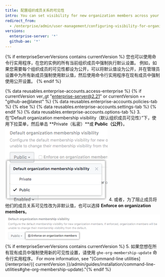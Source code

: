 ```yaml
---
title: 配置组织成员关系的可见性
intro: You can set visibility for new organization members across your enterprise to public or private. 您还可以阻止成员将其可见性改为非默认值。
redirect_from:
  - /enterprise/admin/user-management/configuring-visibility-for-organization-membership
versions:
  enterprise-server: '*'
  github-ae: '*'
---
```


{% if enterpriseServerVersions contains currentVersion %}
您也可以使用命令行实用程序，在您的实例的所有当前组织成员中强制执行默认设置。 例如，如果您需要每个组织成员的可见性都设为公开，可以将默认值设为公开，并在管理员设置中为所有新成员强制使用默认值，然后使用命令行实用程序在现有成员中强制使用公开设置。
{% endif %}

{% data reusables.enterprise-accounts.access-enterprise %}
{% if currentVersion ver_gt "enterprise-server@2.21" or currentVersion == "github-ae@latest" %}
{% data reusables.enterprise-accounts.policies-tab %}
{% else %}
{% data reusables.enterprise-accounts.settings-tab %}
{% endif %}
{% data reusables.enterprise-accounts.options-tab %}
3. 在“Default organization membership visibility（默认组织成员可见性）”下，使用下拉菜单，然后单击 **Private（私密）**或 **Public（公开）**。 ![包含用于将默认组织成员关系可见性配置为公开或私密的选项的下拉菜单](/assets/images/enterprise/site-admin-settings/default-organization-membership-visibility-drop-down-menu.png)
4. 或者，为了阻止成员将他们的成员关系可见性改为非默认值，也可以选择 **Enforce on organization members**。 ![Checkbox to enforce the default setting on all members](/assets/images/enterprise/site-admin-settings/enforce-default-org-membership-visibility-setting.png){% if enterpriseServerVersions contains currentVersion %}
5. 如果您想在所有现有成员中强制使用新的可见性设置，请使用 `ghe-org-membership-update` 命令行实用程序。 For more information, see "[Command-line utilities](/enterprise/{{ currentVersion }}/admin/guides/installation/command-line-utilities#ghe-org-membership-update)."{% endif %}
